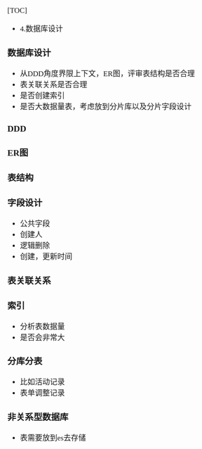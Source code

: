 <span  style="font-family: Simsun,serif; font-size: 17px; ">

[TOC]

- 4.数据库设计

### 数据库设计

- 从DDD角度界限上下文，ER图，评审表结构是否合理
- 表关联关系是否合理
- 是否创建索引
- 是否大数据量表，考虑放到分片库以及分片字段设计

### DDD

### ER图

### 表结构

### 字段设计

- 公共字段
- 创建人
- 逻辑删除
- 创建，更新时间

### 表关联关系

### 索引

- 分析表数据量
- 是否会非常大

### 分库分表

- 比如活动记录
- 表单调整记录

### 非关系型数据库

- 表需要放到es去存储

</span>